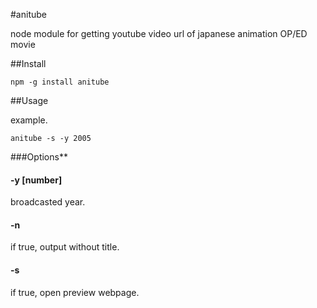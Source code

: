 #anitube

node module for getting youtube video url of japanese animation OP/ED movie

##Install

```npm -g install anitube```

##Usage

example.

```
anitube -s -y 2005
```

###Options**

#### -y [number]
broadcasted year.

#### -n
if true, output without title.

#### -s
if true, open preview webpage.

